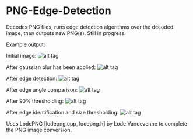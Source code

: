 # PNG-Edge-Detection
Decodes PNG files, runs edge detection algorithms over the decoded image, then outputs new PNG(s). Still in progress.

Example output:

Initial image:
![alt tag](https://github.com/sjsimps/PNG-Edge-Detection/blob/master/Image_Edge_Detection/test.png)

After gaussian blur has been applied:
![alt tag](https://github.com/sjsimps/PNG-Edge-Detection/blob/master/Image_Edge_Detection/test_gauss.png)

After edge detection:
![alt tag](https://github.com/sjsimps/PNG-Edge-Detection/blob/master/Image_Edge_Detection/test_diff.png)

After edge angle comparison:
![alt tag](https://github.com/sjsimps/PNG-Edge-Detection/blob/master/Image_Edge_Detection/test_angle.png)

After 90% thresholding:
![alt tag](https://github.com/sjsimps/PNG-Edge-Detection/blob/master/Image_Edge_Detection/test_threshold.png)

After edge identification and size thresholding:
![alt tag](https://github.com/sjsimps/PNG-Edge-Detection/blob/master/Image_Edge_Detection/test_disconnected_2.png)

Uses LodePNG [lodepng.cpp, lodepng.h] by Lode Vandevenne to complete the PNG image conversion.

